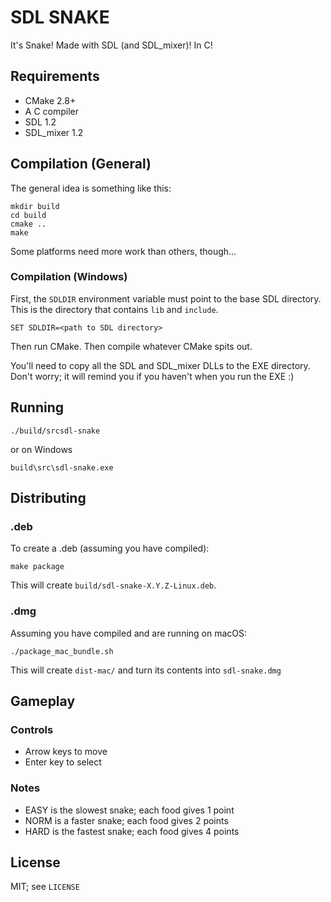 # SDL SNAKE

It's Snake! Made with SDL (and SDL_mixer)! In C!

## Requirements

  * CMake 2.8+
  * A C compiler
  * SDL 1.2
  * SDL_mixer 1.2

## Compilation (General)

The general idea is something like this:

```
mkdir build
cd build
cmake ..
make
```

Some platforms need more work than others, though...

### Compilation (Windows)

First, the `SDLDIR` environment variable must point to the base SDL directory.
This is the directory that contains `lib` and `include`.

```
SET SDLDIR=<path to SDL directory>
```

Then run CMake. Then compile whatever CMake spits out.

You'll need to copy all the SDL and SDL_mixer DLLs to the EXE directory. Don't
worry; it will remind you if you haven't when you run the EXE :)

## Running

```
./build/srcsdl-snake
```

or on Windows

```
build\src\sdl-snake.exe
```

## Distributing

### .deb

To create a .deb (assuming you have compiled):

```
make package
```

This will create `build/sdl-snake-X.Y.Z-Linux.deb`.

### .dmg

Assuming you have compiled and are running on macOS:

```
./package_mac_bundle.sh
```

This will create `dist-mac/` and turn its contents into `sdl-snake.dmg`

## Gameplay

### Controls

  * Arrow keys to move
  * Enter key to select

### Notes

  * EASY is the slowest snake; each food gives 1 point
  * NORM is a faster snake; each food gives 2 points
  * HARD is the fastest snake; each food gives 4 points

## License

MIT; see `LICENSE`
